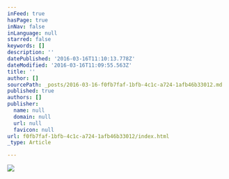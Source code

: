 ```yaml
---
inFeed: true
hasPage: true
inNav: false
inLanguage: null
starred: false
keywords: []
description: ''
datePublished: '2016-03-16T11:10:13.778Z'
dateModified: '2016-03-16T11:09:55.563Z'
title: ''
author: []
sourcePath: _posts/2016-03-16-f0fb7faf-1bfb-4c1c-a724-1afb46b33012.md
published: true
authors: []
publisher:
  name: null
  domain: null
  url: null
  favicon: null
url: f0fb7faf-1bfb-4c1c-a724-1afb46b33012/index.html
_type: Article

---
```

![](https://s3-us-west-2.amazonaws.com/the-grid-img/p/7e4bb48c339accbc8d9a70faea6407a8eecd3fac.jpg)